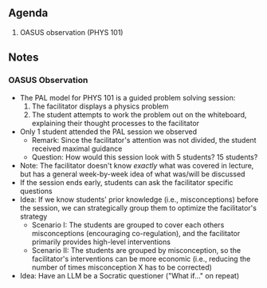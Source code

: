 ## Agenda

1. OASUS observation (PHYS 101)

## Notes

### OASUS Observation

- The PAL model for PHYS 101 is a guided problem solving session:
    1. The facilitator displays a physics problem
    2. The student attempts to work the problem out on the whiteboard, explaining their thought processes to the facilitator
- Only 1 student attended the PAL session we observed
    - Remark: Since the facilitator's attention was not divided, the student received maximal guidance
    - Question: How would this session look with 5 students? 15 students?
- Note: The facilitator doesn't know *exactly* what was covered in lecture, but has a general week-by-week idea of what was/will be discussed
- If the session ends early, students can ask the facilitator specific questions
- Idea: If we know students' prior knowledge (i.e., misconceptions) before the session, we can strategically group them to optimize the facilitator's strategy 
    - Scenario I: The students are grouped to cover each others misconceptions (encouraging co-regulation), and the facilitator primarily provides high-level interventions 
    - Scenario II: The students are grouped by misconception, so the facilitator's interventions can be more economic (i.e., reducing the number of times misconception X has to be corrected)
- Idea: Have an LLM be a Socratic questioner ("What if..." on repeat)